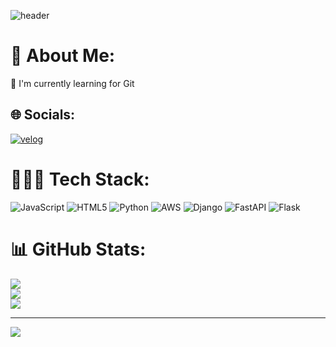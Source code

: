 ![header](https://capsule-render.vercel.app/api?type=waving&color=66ffff&height=300&section=header&text=Jiwon%20Hwang&fontSize=90)

 # 💫 About Me:
🌱 I'm currently learning for Git


## 🌐 Socials:
[![velog](https://img.shields.io/badge/Velog-11B48A?style=flat-square&logo=Vimeo&logoColor=white)](https://velog.io/@legendofjiwon/posts)


# 👩🏻‍💻 Tech Stack:
![JavaScript](https://img.shields.io/badge/javascript-%23323330.svg?style=for-the-badge&logo=javascript&logoColor=%23F7DF1E) ![HTML5](https://img.shields.io/badge/html5-%23E34F26.svg?style=for-the-badge&logo=html5&logoColor=white) ![Python](https://img.shields.io/badge/python-3670A0?style=for-the-badge&logo=python&logoColor=ffdd54) ![AWS](https://img.shields.io/badge/AWS-%23FF9900.svg?style=for-the-badge&logo=amazon-aws&logoColor=white) ![Django](https://img.shields.io/badge/django-%23092E20.svg?style=for-the-badge&logo=django&logoColor=white) ![FastAPI](https://img.shields.io/badge/FastAPI-005571?style=for-the-badge&logo=fastapi) ![Flask](https://img.shields.io/badge/flask-%23000.svg?style=for-the-badge&logo=flask&logoColor=white)
# 📊 GitHub Stats:
![](https://github-readme-stats.vercel.app/api?username=benchprincess&theme=dark&hide_border=false&include_all_commits=true&count_private=false)<br/>
![](https://github-readme-streak-stats.herokuapp.com/?user=benchprincess&theme=dark&hide_border=false)<br/>
![](https://github-readme-stats.vercel.app/api/top-langs/?username=benchprincess&theme=dark&hide_border=false&include_all_commits=true&count_private=false&layout=compact)

---
[![](https://visitcount.itsvg.in/api?id=benchprincess&icon=5&color=5)](https://visitcount.itsvg.in)

<!-- Proudly created with GPRM ( https://gprm.itsvg.in ) -->

